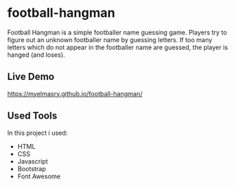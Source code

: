 # football-hangman
Football Hangman is a simple footballer name guessing game. Players try to figure out an unknown footballer name by guessing letters. If too many letters which do not appear in the footballer name are guessed, the player is hanged (and loses).
## Live Demo
https://myelmasry.github.io/football-hangman/
## Used Tools
In this project i used: 
<ul>
    <li>HTML</li>
    <li>CSS</li>
    <li>Javascript</li>
    <li>Bootstrap</li>
    <li>Font Awesome</li>
</ul>
